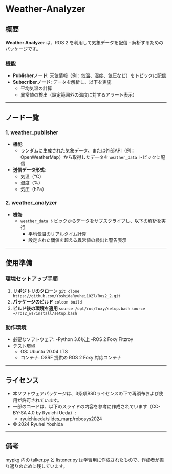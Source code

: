 # Weather-Analyzer

## 概要
**Weather Analyzer** は、ROS 2 を利用して気象データを配信・解析するためのパッケージです。

### 機能
- **Publisherノード**: 天気情報（例：気温、湿度、気圧など）をトピックに配信
- **Subscriberノード**: データを解析し、以下を実施
  - 平均気温の計算
  - 異常値の検出（設定範囲外の温度に対するアラート表示）

---

## ノード一覧

### 1. **weather_publisher**
- **機能**:
  - ランダムに生成された気象データ、または外部API（例：OpenWeatherMap）から取得したデータを `weather_data` トピックに配信
- **送信データ形式**:
  - 気温（°C）
  - 湿度（%）
  - 気圧（hPa）

### 2. **weather_analyzer**
- **機能**:
  - `weather_data` トピックからデータをサブスクライブし、以下の解析を実行
    - 平均気温のリアルタイム計算
    - 設定された閾値を超える異常値の検出と警告表示

---

## 使用準備

### 環境セットアップ手順
1. **リポジトリのクローン**  ```git clone https://github.com/YoshidaRyuhei1027/Ros2_2.git```
2. **パッケージのビルド**
   ```colcon build```
3. **ビルド後の環境を適用**
   ```source /opt/ros/foxy/setup.bash```
   ```source ~/ros2_ws/install/setup.bash```

### 動作環境 ###
- 必要なソフトウェア:
  -Python 3.6以上
  -ROS 2 Foxy Fitzroy
- テスト環境
  - OS: Ubuntu 20.04 LTS
  - コンテナ: OSRF 提供の ROS 2 Foxy 対応コンテナ

---

## ライセンス ##
- 本ソフトウェアパッケージは、3条項BSDライセンスの下で再頒布および使用が許可されています。
- 一部のコードは、以下のスライドの内容を参考に作成されています（CC-BY-SA 4.0 by Ryuichi Ueda）:
  - ryuichiueda/slides_marp/robosys2024
- © 2024 Ryuhei Yoshida

---

## 備考 ##
mypkg 内の talker.py と listener.py は学習用に作成されたもので、作成者が振り返りのために残しています。




